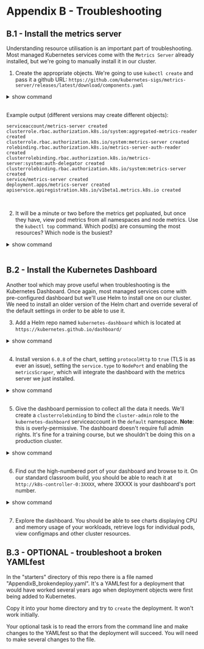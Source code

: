 # Appendix B - Troubleshooting
## B.1 - Install the metrics server

Understanding resource utilisation is an important part of troubleshooting. Most managed Kubernetes services come with the `Metrics Server` already installed, but we're going to manually install it in our cluster.

1. Create the appropriate objects. We're going to use `kubectl create` and pass it a github URL: `https://github.com/kubernetes-sigs/metrics-server/releases/latest/download/components.yaml` 

<details><summary>show command</summary>
<p>

```bash
kubectl create -f \
    https://github.com/kubernetes-sigs/metrics-server/releases/latest/download/components.yaml
```

</p>
</details>
<br/>

Example output (different versions may create different objects):

```
serviceaccount/metrics-server created
clusterrole.rbac.authorization.k8s.io/system:aggregated-metrics-reader created
clusterrole.rbac.authorization.k8s.io/system:metrics-server created
rolebinding.rbac.authorization.k8s.io/metrics-server-auth-reader created
clusterrolebinding.rbac.authorization.k8s.io/metrics-server:system:auth-delegator created
clusterrolebinding.rbac.authorization.k8s.io/system:metrics-server created
service/metrics-server created
deployment.apps/metrics-server created
apiservice.apiregistration.k8s.io/v1beta1.metrics.k8s.io created
```

<br/>

2. It will be a minute or two before the metrics get popluated, but once they have, view pod metrics from all namespaces and node metrics. Use the `kubectl top` command. Which pod(s) are consuming the most resources? Which node is the busiest?

<details><summary>show command</summary>
<p>

```bash
kubectl top pods --all-namespaces
kubectl top nodes
```

</p>
</details>
<br/>

## B.2 - Install the Kubernetes Dashboard

Another tool which may prove useful when troubleshooting is the Kubernetes Dashboard. Once again, most managed services come with pre-configured dashboard but we'll use Helm to install one on our cluster. We need to install an older version of the Helm chart and override several of the default settings in order to be able to use it.

3. Add a Helm repo named `kubernetes-dashboard` which is located at `https://kubernetes.github.io/dashboard/`

<details><summary>show command</summary>
<p>

```bash
cd ~
helm repo add kubernetes-dashboard https://kubernetes.github.io/dashboard/ 
```

</p>
</details>
<br/>

4. Install version `6.0.8` of the chart, setting `protocolHttp` to `true` (TLS is as ever an issue), setting the `service.type` to `NodePort` and enabling the `metricsScraper`, which will integrate the dashboard with the metrics server we just installed.

<details><summary>show command</summary>
<p>

```bash
helm install kubernetes-dashboard kubernetes-dashboard/kubernetes-dashboard \
    --set protocolHttp=true \
    --set service.type=NodePort \
    --set metricsScraper.enabled=true \
    --version "6.0.8"
```

</p>
</details>
<br/>

5. Give the dashboard permission to collect all the data it needs. We'll create a `clusterrolebinding` to bind the `cluster-admin` role to the `kubernetes-dashboard` serviceaccount in the `default` namespace. **Note**: this is overly-permissive. The dashboard doesn't require full admin rights. It's fine for a training course, but we shouldn't be doing this on a production cluster.

<details><summary>show command</summary>
<p>

```bash
kubectl create clusterrolebinding dashaccess \
    --clusterrole cluster-admin \
    --serviceaccount default:kubernetes-dashboard
```

</p>
</details>
<br/>

6. Find out the high-numbered port of your dashboard and browse to it. On our standard classroom build, you should be able to reach it at `http://k8s-controller-0:3XXXX`, where 3XXXX is your dashboard's port number.

<details><summary>show command</summary>
<p>

```bash
kubectl get service kubernetes-dashboard
```

</p>
</details>
<br/>

7. Explore the dashboard. You should be able to see charts displaying CPU and memory usage of your workloads, retrieve logs for individual pods, view configmaps and other cluster resources.

## B.3 - OPTIONAL - troubleshoot a broken YAMLfest

In the "starters" directory of this repo there is a file named "AppendixB_brokendeploy.yaml". It's a YAMLfest for a deployment that would have worked several years ago when deployment objects were first being added to Kubernetes.

Copy it into your home directory and try to `create` the deployment. It won't work initially.

Your optional task is to read the errors from the command line and make changes to the YAMLfest so that the deployment will succeed. You will need to make several changes to the file.
